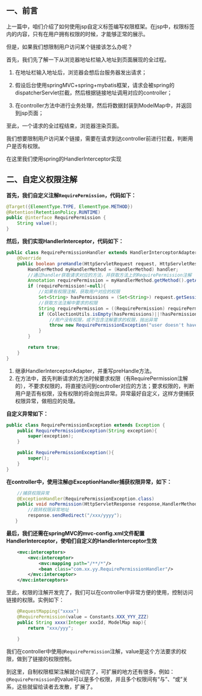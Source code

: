 ## 一、前言

上一篇中，咱们介绍了如何使用jsp自定义标签编写权限框架。在jsp中，权限标签内的内容，只有在用户拥有权限的时候，才能够正常的展示。

但是，如果我们想限制用户访问某个链接该怎么办呢？

首先，我们先了解一下从浏览器地址栏输入地址到页面展现的全过程。

1. 在地址栏输入地址后，浏览器会想后台服务器发出请求；

2. 假设后台使用springMVC+spring+mybatis框架，请求会被spring的dispatcherServlet拦截，然后根据链接地址调用对应的controller；

3. 在controller方法中进行业务处理，然后将数据封装到ModelMap中，并返回到jsp页面；

至此，一个请求的全过程结束，浏览器渲染页面。

我们想要限制用户访问某个链接，需要在请求到达controller前进行拦截，判断用户是否有权限。

在这里我们使用spring的HandlerInterceptor实现

## 二、自定义权限注解

**首先，我们自定义注解`RequirePermission`，代码如下：**
```java
@Target({ElementType.TYPE, ElementType.METHOD})
@Retention(RetentionPolicy.RUNTIME)
public @interface RequirePermission {
    String value();
}
```
**然后，我们实现HandlerInterceptor，代码如下：**
```java
public class RequirePermissionHandler extends HandlerInterceptorAdapter {
    @Override
    public boolean preHandle(HttpServletRequest request, HttpServletResponse response, Object handler) throws Exception {
        HandlerMethod myHandlerMethod = (HandlerMethod) handler;
        //通过handler获取请求对应的方法，并获取方法上的RequirePermission注解
        Annotation requirePermission = myHandlerMethod.getMethod().getAnnotation(RequirePermission.class);
        if (requirePermission!=null){
            //如果有权限注解，获取用户对应的权限
            Set<String> hasPermissions = (Set<String>) request.getSession().getAttribute(SESSION_ATTR_PERMISSION);
            //获取方法注解中要求的权限
            String requirePermission = ((RequirePermission) requirePermission).value();
            if (CollectionUtils.isEmpty(hasPermissions)||!hasPermissions.contains(requirePermission)){
                //用户没有权限，或不包含注解要求的权限，抛出异常
                throw new RequirePermissionException("user doesn't have this permission!");
            }
        }

        return true;
    }
}
```
1. 继承HandlerInterceptorAdapter，并重写preHandle方法。
2. 在方法中，首先判断请求的方法时候要求权限（有RequirePermission注解的），不要求权限的，将直接访问到controller对应的方法；要求权限的，判断用户是否有权限，没有权限的将会抛出异常。异常最好自定义，这样方便捕获权限异常，做相应的处理。

**自定义异常如下：**

```java
public class RequirePermissionException extends Exception {
    public RequirePermissionException(String exception){
        super(exception);
    }

    public RequirePermissionException(){
        super();
    }
}
```
**在controller中，使用注解@ExceptionHandler捕获权限异常，如下：**
```java
    //捕获权限异常
    @ExceptionHandler(RequirePermissionException.class)
    public void noPermission(HttpServletResponse response,HandlerMethod handler) throws IOException { 
        //跳转权限异常地址
        response.sendRedirect("/xxx/yyyy"); 
　　}
```
**最后，我们还需在springMVC的mvc-config.xml文件配置HandlerInterceptor，使咱们自定义的HandlerInterceptor生效**
```xml
    <mvc:interceptors>
        <mvc:interceptor>
            <mvc:mapping path="/**/*"/>
            <bean class="com.xx.yy.RequirePermissionHandler"/>
        </mvc:interceptor>
    </mvc:interceptors>
```
至此，权限的注解开发完了，我们可以在controller中非常方便的使用，控制访问链接的权限。实例如下：
```java
    @RequestMapping("xxxx")
    @RequirePermission(value = Constants.XXX_YYY_ZZZ)
    public String xxxx(Integer xxxId, ModelMap map){
        return "xxx/yyy";

    }
```
我们在controller中使用`@RequirePermission`注解，value是这个方法要求的权限，做到了链接的权限控制。

到这里，自制权限框架注解就介绍完了，可扩展的地方还有很多，例如：`@RequirePermission`的value可以是多个权限，并且多个权限间有“与”、“或”关系，这些就留给读者去发散，扩展了。






